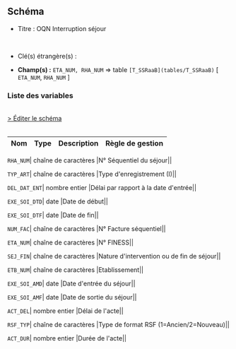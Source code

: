 ## Schéma


- Titre : OQN Interruption séjour
<br />



- Clé(s) étrangère(s) : <br />

- **Champ(s) :** `ETA_NUM, RHA_NUM`
  => table `[T_SSRaaB](tables/T_SSRaaB)` [ `ETA_NUM`, `RHA_NUM` ]<br />

 
### Liste des variables
<br />
<div>
    <a href="https://gitlab.com/healthdatahub/applications-du-hdh/schema-snds/-/tree/master/schemas/T_SSRaaFI/T_SSRaaFI.json"
       target="_blank" rel="noopener noreferrer">> Éditer le schéma</a>
</div>
<br />

Nom | Type | Description | Règle de gestion
-|-|-|-



`RHA_NUM`| chaîne de caractères |N° Séquentiel du séjour||

`TYP_ART`| chaîne de caractères |Type d'enregistrement (I)||

`DEL_DAT_ENT`| nombre entier |Délai par rapport à la date d'entrée||

`EXE_SOI_DTD`| date |Date de début||

`EXE_SOI_DTF`| date |Date de fin||

`NUM_FAC`| chaîne de caractères |N° Facture séquentiel||

`ETA_NUM`| chaîne de caractères |N° FINESS||

`SEJ_FIN`| chaîne de caractères |Nature d'intervention ou de fin de séjour||

`ETB_NUM`| chaîne de caractères |Etablissement||

`EXE_SOI_AMD`| date |Date d'entrée du séjour||

`EXE_SOI_AMF`| date |Date de sortie du séjour||

`ACT_DEL`| nombre entier |Délai de l'acte||

`RSF_TYP`| chaîne de caractères |Type de format RSF (1=Ancien/2=Nouveau)||

`ACT_DUR`| nombre entier |Durée de l'acte||

